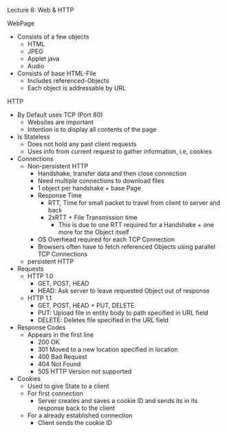 Lecture 8: Web & HTTP

WebPage
- Consists of a few objects
	- HTML
	- JPEG
	- Applet java
	- Audio
- Consists of base HTML-File 
	- Includes referenced-Objects
	- Each object is addressable by URL

HTTP
- By Default uses TCP (Port 80)
	- Websites are important
	- Intention is to display all contents of the page
- Is Stateless
	- Does not hold any past client requests
	- Uses info from current request to gather information, i.e, cookies
- Connections
	- Non-persistent HTTP
		- Handshake, transfer data and then close connection
		- Need multiple connections to download files
		- 1 object per handshake + base Page
		- Response Time
			- RTT, Time for small packet to travel from client to server and back
			- 2xRTT + File Transmission time
				- This is due to one RTT required for a Handshake + one more for the Object itself
		- OS Overhead required for each TCP Connection
		- Browsers often have to fetch referenced Objects using parallel TCP Connections
	- persistent HTTP
- Requests
	- HTTP 1.0
		- GET, POST, HEAD
		- HEAD: Ask server to leave requested Object out of response
	- HTTP 1.1
		- GET, POST, HEAD + PUT, DELETE
		- PUT: Upload file in entity body to path specified in URL field
		- DELETE: Deletes file specified in the URL field
- Response Codes
	- Appears in the first line
		- 200 OK
		- 301 Moved to a new location specified in location
		- 400 Bad Request
		- 404 Not Found
		- 505 HTTP Version not supported
- Cookies
	- Used to give State to a client
	- For first connection
		- Server creates and saves a cookie ID and sends its in its response back to the client
	- For a already established connection
		- Client sends the cookie ID


